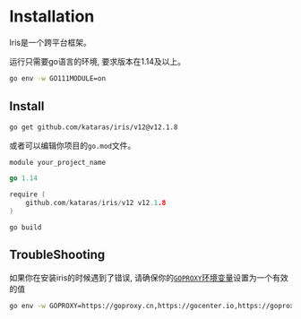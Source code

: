 # Installation

Iris是一个跨平台框架。

运行只需要go语言的环境, 要求版本在1.14及以上。

```bash
go env -w GO111MODULE=on
```

## Install

```bash
go get github.com/kataras/iris/v12@v12.1.8
```

或者可以编辑你项目的`go.mod`文件。

```go
module your_project_name

go 1.14

require (
    github.com/kataras/iris/v12 v12.1.8
)
```

```shell
go build
```

## TroubleShooting

如果你在安装iris的时候遇到了错误, 请确保你的[`GOPROXY`环境变量](https://github.com/golang/go/wiki/Modules#are-there-always-on-module-repositories-and-enterprise-proxies)设置为一个有效的值

```bash
go env -w GOPROXY=https://goproxy.cn,https://gocenter.io,https://goproxy.io,direct
```
